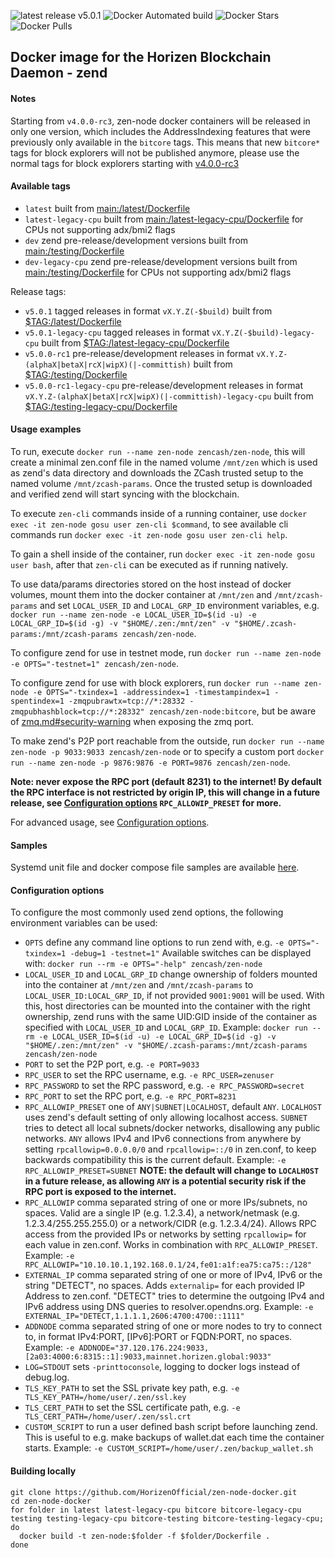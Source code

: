 ![latest release v5.0.1](https://img.shields.io/badge/latest%20release-v5.0.1-brightgreen.svg) ![Docker Automated build](https://img.shields.io/docker/automated/zencash/zen-node.svg) ![Docker Stars](https://img.shields.io/docker/stars/zencash/zen-node.svg) ![Docker Pulls](https://img.shields.io/docker/pulls/zencash/zen-node.svg)

## Docker image for the Horizen Blockchain Daemon - zend

#### Notes

Starting from `v4.0.0-rc3`, zen-node docker containers will be released in only one version, which includes the AddressIndexing features that were previously only available in the `bitcore` tags. This means that new `bitcore*` tags for block explorers will not be published anymore, please use the normal tags for block explorers starting with [v4.0.0-rc3](https://github.com/HorizenOfficial/zen-node-docker/blob/v4.0.0-rc3/testing/Dockerfile)

#### Available tags

* `latest` built from [main:/latest/Dockerfile](https://github.com/HorizenOfficial/zen-node-docker/blob/main/latest/Dockerfile)
* `latest-legacy-cpu` built from [main:/latest-legacy-cpu/Dockerfile](https://github.com/HorizenOfficial/zen-node-docker/blob/main/latest-legacy-cpu/Dockerfile) for CPUs not supporting adx/bmi2 flags
* `dev` zend pre-release/development versions built from [main:/testing/Dockerfile](https://github.com/HorizenOfficial/zen-node-docker/blob/main/testing/Dockerfile)
* `dev-legacy-cpu` zend pre-release/development versions built from [main:/testing/Dockerfile](https://github.com/HorizenOfficial/zen-node-docker/blob/main/testing/Dockerfile) for CPUs not supporting adx/bmi2 flags

Release tags:
* `v5.0.1` tagged releases in format `vX.Y.Z(-$build)` built from [$TAG:/latest/Dockerfile](https://github.com/HorizenOfficial/zen-node-docker/blob/v5.0.1/latest/Dockerfile)
* `v5.0.1-legacy-cpu` tagged releases in format `vX.Y.Z(-$build)-legacy-cpu` built from [$TAG:/latest-legacy-cpu/Dockerfile](https://github.com/HorizenOfficial/zen-node-docker/blob/v5.0.1-legacy-cpu/latest-legacy-cpu/Dockerfile)
* `v5.0.0-rc1` pre-release/development releases in format `vX.Y.Z-(alphaX|betaX|rcX|wipX)(|-committish)` built from [$TAG:/testing/Dockerfile](https://github.com/HorizenOfficial/zen-node-docker/blob/v5.0.0-rc1/testing/Dockerfile)
* `v5.0.0-rc1-legacy-cpu` pre-release/development releases in format `vX.Y.Z-(alphaX|betaX|rcX|wipX)(|-committish)-legacy-cpu` built from [$TAG:/testing-legacy-cpu/Dockerfile](https://github.com/HorizenOfficial/zen-node-docker/blob/v5.0.0-rc1-legacy-cpu/testing-legacy-cpu/Dockerfile)

#### Usage examples
To run, execute `docker run --name zen-node zencash/zen-node`, this will create a minimal zen.conf file in the named volume `/mnt/zen` which is used as zend's data directory and downloads the ZCash trusted setup to the named volume `/mnt/zcash-params`. Once the trusted setup is downloaded and verified zend will start syncing with the blockchain.

To execute `zen-cli` commands inside of a running container, use `docker exec -it zen-node gosu user zen-cli $command`, to see available cli commands run `docker exec -it zen-node gosu user zen-cli help`.

To gain a shell inside of the container, run `docker exec -it zen-node gosu user bash`, after that `zen-cli` can be executed as if running natively.

To use data/params directories stored on the host instead of docker volumes, mount them into the docker container at `/mnt/zen` and `/mnt/zcash-params` and set `LOCAL_USER_ID` and `LOCAL_GRP_ID` environment variables, e.g. `docker run --name zen-node -e LOCAL_USER_ID=$(id -u) -e LOCAL_GRP_ID=$(id -g) -v "$HOME/.zen:/mnt/zen" -v "$HOME/.zcash-params:/mnt/zcash-params zencash/zen-node`.

To configure zend for use in testnet mode, run `docker run --name zen-node -e OPTS="-testnet=1" zencash/zen-node`.

To configure zend for use with block explorers, run `docker run --name zen-node -e OPTS="-txindex=1 -addressindex=1 -timestampindex=1 -spentindex=1 -zmqpubrawtx=tcp://*:28332 -zmqpubhashblock=tcp://*:28332" zencash/zen-node:bitcore`, but be aware of [zmq.md#security-warning](https://github.com/HorizenOfficial/zen/blob/main/doc/zmq.md#security-warning) when exposing the zmq port.

To make zend's P2P port reachable from the outside, run `docker run --name zen-node -p 9033:9033 zencash/zen-node` or to specify a custom port `docker run --name zen-node -p 9876:9876 -e PORT=9876 zencash/zen-node`.

**Note: never expose the RPC port (default 8231) to the internet! By default the RPC interface is not restricted by origin IP, this will change in a future release, see [Configuration options](https://github.com/HorizenOfficial/zen-node-docker#configuration-options) `RPC_ALLOWIP_PRESET` for more.**

For advanced usage, see [Configuration options](https://github.com/HorizenOfficial/zen-node-docker#configuration-options).
#### Samples

Systemd unit file and docker compose file samples are available [here](https://github.com/HorizenOfficial/zen-node-docker/tree/main/samples).
#### Configuration options

To configure the most commonly used zend options, the following environment variables can be used:

* `OPTS` define any command line options to run zend with, e.g. `-e OPTS="-txindex=1 -debug=1 -testnet=1"` Available switches can be displayed with: `docker run --rm -e OPTS="-help" zencash/zen-node`
* `LOCAL_USER_ID` and `LOCAL_GRP_ID` change ownership of folders mounted into the container at `/mnt/zen` and `/mnt/zcash-params` to `LOCAL_USER_ID:LOCAL_GRP_ID`, if not provided `9001:9001` will be used. With this, host directories can be mounted into the container with the right ownership, zend runs with the same UID:GID inside of the container as specified with `LOCAL_USER_ID` and `LOCAL_GRP_ID`. Example: `docker run --rm -e LOCAL_USER_ID=$(id -u) -e LOCAL_GRP_ID=$(id -g) -v "$HOME/.zen:/mnt/zen" -v "$HOME/.zcash-params:/mnt/zcash-params zencash/zen-node`
* `PORT` to set the P2P port, e.g. `-e PORT=9033`
* `RPC_USER` to set the RPC username, e.g. `-e RPC_USER=zenuser`
* `RPC_PASSWORD` to set the RPC password, e.g. `-e RPC_PASSWORD=secret`
* `RPC_PORT` to set the RPC port, e.g. `-e RPC_PORT=8231`
* `RPC_ALLOWIP_PRESET` one of `ANY|SUBNET|LOCALHOST`, default `ANY`. `LOCALHOST` uses zend's default setting of only allowing localhost access. `SUBNET` tries to detect all local subnets/docker networks, disallowing any public networks. `ANY` allows IPv4 and IPv6 connections from anywhere by setting `rpcallowip=0.0.0.0/0` and `rpcallowip=::/0` in zen.conf, to keep backwards compatibility this is the current default. Example: `-e RPC_ALLOWIP_PRESET=SUBNET`
**NOTE: the default will change to `LOCALHOST` in a future release, as allowing `ANY` is a potential security risk if the RPC port is exposed to the internet.**
* `RPC_ALLOWIP` comma separated string of one or more IPs/subnets, no spaces. Valid are a single IP (e.g. 1.2.3.4), a network/netmask (e.g. 1.2.3.4/255.255.255.0) or a network/CIDR (e.g. 1.2.3.4/24). Allows RPC access from the provided IPs or networks by setting `rpcallowip=` for each value in zen.conf. Works in combination with `RPC_ALLOWIP_PRESET`. Example: `-e RPC_ALLOWIP="10.10.10.1,192.168.0.1/24,fe01:a1f:ea75:ca75::/128"`
* `EXTERNAL_IP` comma separated string of one or more of IPv4, IPv6 or the string "DETECT", no spaces. Adds `externalip=` for each provided IP Address to zen.conf. "DETECT" tries to determine the outgoing IPv4 and IPv6 address using DNS queries to resolver.opendns.org. Example: `-e EXTERNAL_IP="DETECT,1.1.1.1,2606:4700:4700::1111"`
* `ADDNODE` comma separated string of one or more nodes to try to connect to, in format IPv4:PORT, [IPv6]:PORT or FQDN:PORT, no spaces. Example: `-e ADDNODE="37.120.176.224:9033,[2a03:4000:6:8315::1]:9033,mainnet.horizen.global:9033"`
* `LOG=STDOUT` sets `-printtoconsole`, logging to docker logs instead of debug.log.
* `TLS_KEY_PATH` to set the SSL private key path, e.g. `-e TLS_KEY_PATH=/home/user/.zen/ssl.key`
* `TLS_CERT_PATH` to set the SSL certificate path, e.g. `-e TLS_CERT_PATH=/home/user/.zen/ssl.crt`
* `CUSTOM_SCRIPT` to run a user defined bash script before launching zend. This is useful to e.g. make backups of wallet.dat each time the container starts. Example: `-e CUSTOM_SCRIPT=/home/user/.zen/backup_wallet.sh`

#### Building locally
```
git clone https://github.com/HorizenOfficial/zen-node-docker.git
cd zen-node-docker
for folder in latest latest-legacy-cpu bitcore bitcore-legacy-cpu testing testing-legacy-cpu bitcore-testing bitcore-testing-legacy-cpu; do
  docker build -t zen-node:$folder -f $folder/Dockerfile .
done
```
